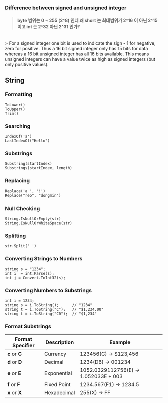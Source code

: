 ### Difference between signed and unsigned integer
> #### byte 범위는 0 ~ 255 (2^8) 인데 왜 short 는 최대범위가 2^16 이 아닌 2^15 이고 int 는 2^32 아닌 2^31 인가?
<br>
> For a signed integer one bit is used to indicate the sign - 1 for negative, zero for positive. Thus a 16 bit signed integer only has 15 bits for data whereas a 16 bit unsigned integer has all 16 bits available. This means unsigned integers can have a value twice as high as signed integers (but only positive values).


## String
### Formatting
```
ToLower()
ToUpper()
Trim()
```
### Searching
```
IndexOf('a')
LastIndexOf("Hello")
```
### Substrings
```
Substring(startIndex)
Substrings(startIndex, length)
```
### Replacing
```
Replace('a ', '!')
Replace("reo", "dongmin")
```
### Null Checking
```
String.IsNullOrEmpty(str)
String.IsNullOrWhiteSpace(str)
```
### Splitting
```
str.Split(' ')
```
### Converting Strings to Numbers
```
string s = "1234";
int i  = int.Parse(s);
int j = Convert.ToInt32(s);
```
### Converting Numbers to Substrings
```
int i = 1234;
string s = i.ToString();      // "1234"
string t = i.ToString("C");   // "$1,234.00"
string t = i.ToString("C0");  // "$1,234"
```
### Format Substrings
| **Format Specifier** | **Description** | **Example** |
|---------------------|------------------|-------------|
|**c** or **C**| Currency | 123456(C) -> $123,456|
|**d** or **D**| Decimal | 1234(D6) -> 001234|
|**e** or **E**| Exponential | 1052.0329112756(E) -> 1.052033E + 003|
|**f** or **F**| Fixed Point | 1234.567(F1) -> 1234.5|
|**x** or **X**| Hexadecimal | 255(X) -> FF|
